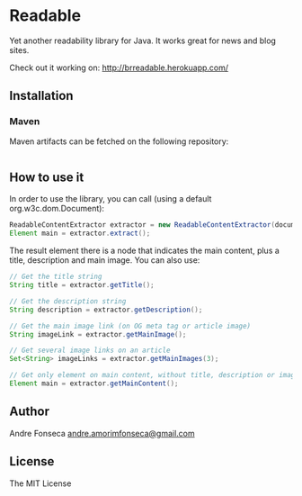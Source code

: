 Readable
========

Yet another readability library for Java. It works great for news and blog sites.

Check out it working on: http://brreadable.herokuapp.com/

## Installation

### Maven

Maven artifacts can be fetched on the following repository:

```xml
```
## How to use it

In order to use the library, you can call (using a default org.w3c.dom.Document):

```java
ReadableContentExtractor extractor = new ReadableContentExtractor(document);
Element main = extractor.extract();
```

The result element there is a node that indicates the main content, plus a title, description and main image. You can also use:

```java
// Get the title string
String title = extractor.getTitle();

// Get the description string
String description = extractor.getDescription();

// Get the main image link (on OG meta tag or article image)
String imageLink = extractor.getMainImage();

// Get several image links on an article
Set<String> imageLinks = extractor.getMainImages(3);

// Get only element on main content, without title, description or image
Element main = extractor.getMainContent();
```

## Author

Andre Fonseca <andre.amorimfonseca@gmail.com>

## License

The MIT License 
